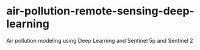 # air-pollution-remote-sensing-deep-learning
Air pollution modeling using Deep Learning and Sentinel 5p and Sentinel 2
